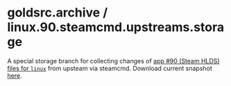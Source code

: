 # goldsrc.archive / linux.90.steamcmd.upstreams.storage
A special storage branch for collecting changes of [app #90 (Steam HLDS) files for `linux`](contents) from upsteam via steamcmd.
Download current snapshot [here](https://github.com/p5-vbnekit/goldsrc.archive/archive/refs/heads/linux.90.steamcmd.upstreams.storage.zip).
